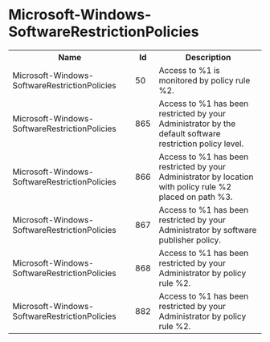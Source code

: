 # Microsoft-Windows-SoftwareRestrictionPolicies

<table>
<colgroup><col/><col/><col/></colgroup>
<tr><th>Name</th><th>Id</th><th>Description</th></tr>
<tr><td>Microsoft-Windows-SoftwareRestrictionPolicies</td><td>50</td><td>Access to %1 is monitored by policy rule %2.</td></tr>
<tr><td>Microsoft-Windows-SoftwareRestrictionPolicies</td><td>865</td><td>Access to %1 has been restricted by your Administrator by the default software restriction policy level.</td></tr>
<tr><td>Microsoft-Windows-SoftwareRestrictionPolicies</td><td>866</td><td>Access to %1 has been restricted by your Administrator by location with policy rule %2 placed on path %3.</td></tr>
<tr><td>Microsoft-Windows-SoftwareRestrictionPolicies</td><td>867</td><td>Access to %1 has been restricted by your Administrator by software publisher policy.</td></tr>
<tr><td>Microsoft-Windows-SoftwareRestrictionPolicies</td><td>868</td><td>Access to %1 has been restricted by your Administrator by policy rule %2.</td></tr>
<tr><td>Microsoft-Windows-SoftwareRestrictionPolicies</td><td>882</td><td>Access to %1 has been restricted by your Administrator by policy rule %2.</td></tr>
</table>
